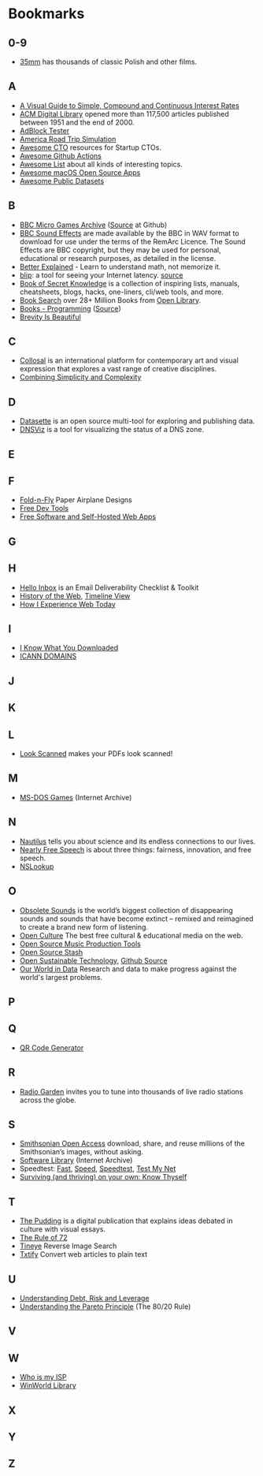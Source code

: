 # Bookmarks

## 0-9

- [35mm](https://35mm.online/en) has thousands of classic Polish and other films.

## A

- [A Visual Guide to Simple, Compound and Continuous Interest Rates](https://betterexplained.com/articles/a-visual-guide-to-simple-compound-and-continuous-interest-rates/)
- [ACM Digital Library](https://dl.acm.org) opened more than 117,500 articles published between 1951 and the end of 2000.
- [AdBlock Tester](https://adblock-tester.com)
- [America Road Trip Simulation](https://4m3ric4.com)
- [Awesome CTO](https://github.com/kuchin/awesome-cto) resources for Startup CTOs.
- [Awesome Github Actions](https://github.com/sdras/awesome-actions)
- [Awesome List](https://github.com/sindresorhus/awesome) about all kinds of interesting topics.
- [Awesome macOS Open Source Apps](https://github.com/serhii-londar/open-source-mac-os-apps)
- [Awesome Public Datasets](https://github.com/awesomedata/awesome-public-datasets)

## B

- [BBC Micro Games Archive](http://bbcmicro.co.uk) ([Source](https://github.com/pau1ie/bbcmicro.co.uk) at Github)
- [BBC Sound Effects](http://bbcsfx.acropolis.org.uk) are made available by the BBC in WAV format to download for use under the terms of the RemArc Licence. The Sound Effects are BBC copyright, but they may be used for personal, educational or research purposes, as detailed in the license.
- [Better Explained](https://betterexplained.com) - Learn to understand math, not memorize it.
- [blip](http://gfblip.appspot.com): a tool for seeing your Internet latency. [source](https://github.com/apenwarr/blip)
- [Book of Secret Knowledge](https://github.com/trimstray/the-book-of-secret-knowledge) is a collection of inspiring lists, manuals, cheatsheets, blogs, hacks, one-liners, cli/web tools, and more.
- [Book Search](https://books-search.typesense.org) over 28+ Million Books from [Open Library](https://openlibrary.org).
- [Books - Programming](https://ebookfoundation.github.io/free-programming-books/) ([Source](https://github.com/EbookFoundation/free-programming-books))
- [Brevity Is Beautiful](https://betterexplained.com/articles/brevity-is-beautiful/)

## C

- [Collosal](https://www.thisiscolossal.com) is an international platform for contemporary art and visual expression that explores a vast range of creative disciplines.
- [Combining Simplicity and Complexity](https://betterexplained.com/articles/combining-simplicity-and-complexity/)

## D

- [Datasette](https://datasette.io) is an open source multi-tool for exploring and publishing data.
- [DNSViz](https://dnsviz.net) is a tool for visualizing the status of a DNS zone.

## E
## F

- [Fold-n-Fly](https://www.foldnfly.com/) Paper Airplane Designs
- [Free Dev Tools](https://freetools.dev)
- [Free Software and Self-Hosted Web Apps](https://github.com/awesome-selfhosted/awesome-selfhosted)

## G
## H

- [Hello Inbox](https://helloinbox.email) is an Email Deliverability Checklist & Toolkit
- [History of the Web](https://thehistoryoftheweb.com), [Timeline View](https://thehistoryoftheweb.com/timeline/)
- [How I Experience Web Today](https://how-i-experience-web-today.com)

## I

- [I Know What You Downloaded](https://iknowwhatyoudownload.com/)
- [ICANN DOMAINS](https://publicsuffix.org/list/public_suffix_list.dat)

## J
## K
## L

- [Look Scanned](https://lookscanned.io) makes your PDFs look scanned!

## M

- [MS-DOS Games](https://archive.org/details/softwarelibrary_msdos_games) (Internet Archive)

## N

- [Nautilus](http://nautil.us) tells you about science and its endless connections to our lives.
- [Nearly Free Speech](https://www.nearlyfreespeech.net) is about three things: fairness, innovation, and free speech.
- [NSLookup](https://www.nslookup.io)

## O

- [Obsolete Sounds](https://citiesandmemory.com/obsolete-sounds/) is the world’s biggest collection of disappearing sounds and sounds that have become extinct – remixed and reimagined to create a brand new form of listening.
- [Open Culture](http://www.openculture.com) The best free cultural & educational media on the web.
- [Open Source Music Production Tools](https://midination.com/free-music-production-software/)
- [Open Source Stash](https://opensourcestash.com)
- [Open Sustainable Technology](https://opensustain.tech), [Github Source](https://github.com/protontypes/awesome-sustainable-technology)
- [Our World in Data](https://ourworldindata.org) Research and data to make progress against the world's largest problems.

## P
## Q

- [QR Code Generator](https://qr-code-generator.org)

## R

- [Radio Garden](http://radio.garden) invites you to tune into thousands of live radio stations across the globe.

## S

- [Smithsonian Open Access](https://www.si.edu/openaccess) download, share, and reuse millions of the Smithsonian’s images, without asking.
- [Software Library](https://archive.org/details/softwarelibrary) (Internet Archive)
- Speedtest: [Fast](https://fast.com), [Speed](https://speed.cloudflare.com), [Speedtest](https://www.speedtest.net), [Test My Net](https://testmy.net/)
- [Surviving (and thriving) on your own: Know Thyself](https://betterexplained.com/articles/surviving-and-thriving-on-your-own-know-thyself/)

## T

- [The Pudding](https://pudding.cool) is a digital publication that explains ideas debated in culture with visual essays.
- [The Rule of 72](https://betterexplained.com/articles/the-rule-of-72/)
- [Tineye](https://tineye.com) Reverse Image Search
- [Txtify](https://txtify.it) Convert web articles to plain text

## U

- [Understanding Debt, Risk and Leverage](https://betterexplained.com/articles/understanding-debt-risk-and-leverage/)
- [Understanding the Pareto Principle](https://betterexplained.com/articles/understanding-the-pareto-principle-the-8020-rule/) (The 80/20 Rule)

## V
## W

- [Who is my ISP](https://www.whoismyisp.org)
- [WinWorld Library](https://winworldpc.com/library/)

## X
## Y
## Z